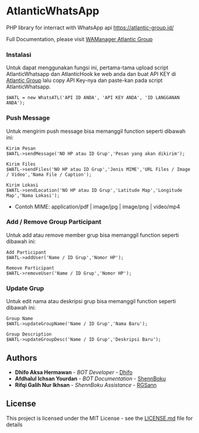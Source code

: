 # AtlanticWhatsApp
PHP library for interract with WhatsApp api https://atlantic-group.id/

Full Documentation, please visit [WAManager Atlantic Group](https://atlantic-group.id/whatsapp/)

### Instalasi
Untuk dapat menggunakan fungsi ini, pertama-tama upload script AtlanticWhatsapp dan AtlanticHook ke web anda dan buat API KEY di [Atlantic Group](https://atlantic-group.id/) lalu copy API Key-nya dan paste-kan pada script AtlanticWhatsapp.
```
$WATL = new WhatsATL('API ID ANDA', 'API KEY ANDA', 'ID LANGGANAN ANDA');
```

### Push Message
Untuk mengirim push message bisa memanggil function seperti dibawah ini:
```
Kirim Pesan
$WATL->sendMessage('NO HP atau ID Grup','Pesan yang akan dikirim');

Kirim Files
$WATL->sendFiles('NO HP atau ID Grup','Jenis MIME','URL Files / Image / Video','Nama File / Caption');

Kirim Lokasi
$WATL->sendLocation('NO HP atau ID Grup','Latitude Map','Longitude Map','Nama Lokasi');
```

* Contoh MIME: application/pdf | image/jpg | image/png | video/mp4

### Add / Remove Group Participant
Untuk add atau remove member grup bisa memanggil function seperti dibawah ini:
```
Add Participant
$WATL->addUser('Name / ID Grup','Nomor HP');

Remove Participant
$WATL->removeUser('Name / ID Grup','Nomor HP');
```

### Update Grup
Untuk edit nama atau deskripsi grup bisa memanggil function seperti dibawah ini:
```
Group Name
$WATL->updateGroupName('Name / ID Grup','Nama Baru');

Group Description
$WATL->updateGroupDesc('Name / ID Grup','Deskripsi Baru');
```

## Authors
* **Dhifo Aksa Hermawan** - *BOT Developer* - [Dhifo](https://www.facebook.com/dhifoaksa)
* **Afdhalul Ichsan Yourdan** - *BOT Documentation* - [ShennBoku](https://facebook.com/ShennBoku)
* **Rifqi Galih Nur Ikhsan** - *ShennBoku Assistance* - [RGSann](https://facebook.com/rgsann)

## License

This project is licensed under the MIT License - see the [LICENSE.md](LICENSE.md) file for details
